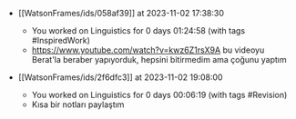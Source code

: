 
- [[WatsonFrames/ids/058af39]] at 2023-11-02 17:38:30
  - You worked on Linguistics for 0 days 01:24:58 (with tags #InspiredWork)
  - https://www.youtube.com/watch?v=kwz6Z1rsX9A bu videoyu Berat'la beraber yapıyorduk, hepsini bitirmedim ama çoğunu yaptım

- [[WatsonFrames/ids/2f6dfc3]] at 2023-11-02 19:08:00
  - You worked on Linguistics for 0 days 00:06:19 (with tags #Revision) 
  - Kısa bir notları paylaştım